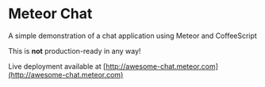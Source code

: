 # Meteor Chat

A simple demonstration of a chat application using Meteor and CoffeeScript

This is **not** production-ready in any way!

Live deployment available at [http://awesome-chat.meteor.com](http://awesome-chat.meteor.com)